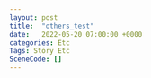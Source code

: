 ```yaml
---
layout: post
title:  "others_test"
date:   2022-05-20 07:00:00 +0000
categories: Etc
Tags: Story Etc
SceneCode: []
---
```

